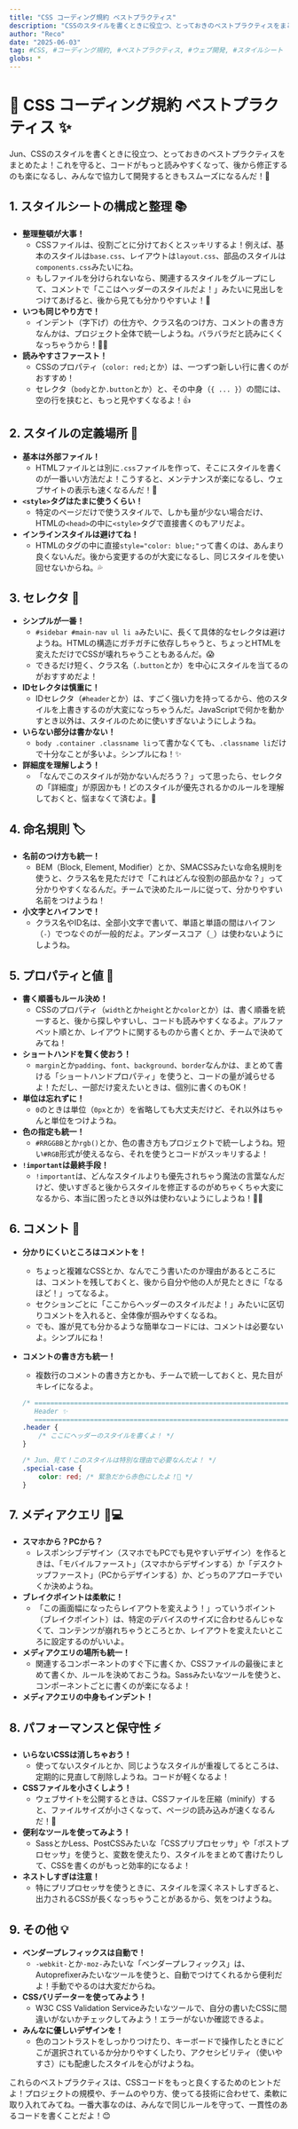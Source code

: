 ```yaml
---
title: "CSS コーディング規約 ベストプラクティス"
description: "CSSのスタイルを書くときに役立つ、とっておきのベストプラクティスをまとめたよ！これを守ると、コードがもっと読みやすくなって、後から修正するのも楽になるし、みんなで協力して開発するときもスムーズになるんだ！🚀"
author: "Reco"
date: "2025-06-03"
tag: #CSS, #コーディング規約, #ベストプラクティス, #ウェブ開発, #スタイルシート
globs: *
---
```


# 🎨 CSS コーディング規約 ベストプラクティス ✨

Jun、CSSのスタイルを書くときに役立つ、とっておきのベストプラクティスをまとめたよ！これを守ると、コードがもっと読みやすくなって、後から修正するのも楽になるし、みんなで協力して開発するときもスムーズになるんだ！🚀

## 1. スタイルシートの構成と整理 📚

*   **整理整頓が大事！**
    *   CSSファイルは、役割ごとに分けておくとスッキリするよ！例えば、基本のスタイルは`base.css`、レイアウトは`layout.css`、部品のスタイルは`components.css`みたいにね。
    *   もしファイルを分けられないなら、関連するスタイルをグループにして、コメントで「ここはヘッダーのスタイルだよ！」みたいに見出しをつけてあげると、後から見ても分かりやすいよ！👀
*   **いつも同じやり方で！**
    *   インデント（字下げ）の仕方や、クラス名のつけ方、コメントの書き方なんかは、プロジェクト全体で統一しようね。バラバラだと読みにくくなっちゃうから！🙅‍♀️
*   **読みやすさファースト！**
    *   CSSのプロパティ（`color: red;`とか）は、一つずつ新しい行に書くのがおすすめ！
    *   セレクタ（`body`とか`.button`とか）と、その中身（`{ ... }`）の間には、空の行を挟むと、もっと見やすくなるよ！👍

## 2. スタイルの定義場所 📍

*   **基本は外部ファイル！**
    *   HTMLファイルとは別に`.css`ファイルを作って、そこにスタイルを書くのが一番いい方法だよ！こうすると、メンテナンスが楽になるし、ウェブサイトの表示も速くなるんだ！💨
*   **`<style>`タグはたまに使うくらい！**
    *   特定のページだけで使うスタイルで、しかも量が少ない場合だけ、HTMLの`<head>`の中に`<style>`タグで直接書くのもアリだよ。
*   **インラインスタイルは避けてね！**
    *   HTMLのタグの中に直接`style="color: blue;"`って書くのは、あんまり良くないんだ。後から変更するのが大変になるし、同じスタイルを使い回せないからね。💦

## 3. セレクタ 🎯

*   **シンプルが一番！**
    *   `#sidebar #main-nav ul li a`みたいに、長くて具体的なセレクタは避けようね。HTMLの構造にガチガチに依存しちゃうと、ちょっとHTMLを変えただけでCSSが壊れちゃうこともあるんだ。😱
    *   できるだけ短く、クラス名（`.button`とか）を中心にスタイルを当てるのがおすすめだよ！
*   **IDセレクタは慎重に！**
    *   IDセレクタ（`#header`とか）は、すごく強い力を持ってるから、他のスタイルを上書きするのが大変になっちゃうんだ。JavaScriptで何かを動かすとき以外は、スタイルのために使いすぎないようにしようね。
*   **いらない部分は書かない！**
    *   `body .container .classname li`って書かなくても、`.classname li`だけで十分なことが多いよ。シンプルにね！✨
*   **詳細度を理解しよう！**
    *   「なんでこのスタイルが効かないんだろう？」って思ったら、セレクタの「詳細度」が原因かも！どのスタイルが優先されるかのルールを理解しておくと、悩まなくて済むよ。🤔

## 4. 命名規則 🏷️

*   **名前のつけ方も統一！**
    *   BEM（Block, Element, Modifier）とか、SMACSSみたいな命名規則を使うと、クラス名を見ただけで「これはどんな役割の部品かな？」って分かりやすくなるんだ。チームで決めたルールに従って、分かりやすい名前をつけようね！
*   **小文字とハイフンで！**
    *   クラス名やID名は、全部小文字で書いて、単語と単語の間はハイフン（`-`）でつなぐのが一般的だよ。アンダースコア（`_`）は使わないようにしようね。

## 5. プロパティと値 🌈

*   **書く順番もルール決め！**
    *   CSSのプロパティ（`width`とか`height`とか`color`とか）は、書く順番を統一すると、後から探しやすいし、コードも読みやすくなるよ。アルファベット順とか、レイアウトに関するものから書くとか、チームで決めてみてね！
*   **ショートハンドを賢く使おう！**
    *   `margin`とか`padding`、`font`、`background`、`border`なんかは、まとめて書ける「ショートハンドプロパティ」を使うと、コードの量が減らせるよ！ただし、一部だけ変えたいときは、個別に書くのもOK！
*   **単位は忘れずに！**
    *   `0`のときは単位（`0px`とか）を省略しても大丈夫だけど、それ以外はちゃんと単位をつけようね。
*   **色の指定も統一！**
    *   `#RRGGBB`とか`rgb()`とか、色の書き方もプロジェクトで統一しようね。短い`#RGB`形式が使えるなら、それを使うとコードがスッキリするよ！
*   **`!important`は最終手段！**
    *   `!important`は、どんなスタイルよりも優先されちゃう魔法の言葉なんだけど、使いすぎると後からスタイルを修正するのがめちゃくちゃ大変になるから、本当に困ったとき以外は使わないようにしようね！🙅‍♀️

## 6. コメント 💬

*   **分かりにくいところはコメントを！**
    *   ちょっと複雑なCSSとか、なんでこう書いたのか理由があるところには、コメントを残しておくと、後から自分や他の人が見たときに「なるほど！」ってなるよ。
    *   セクションごとに「ここからヘッダーのスタイルだよ！」みたいに区切りコメントを入れると、全体像が掴みやすくなるね。
    *   でも、誰が見ても分かるような簡単なコードには、コメントは必要ないよ。シンプルにね！
*   **コメントの書き方も統一！**
    *   複数行のコメントの書き方とかも、チームで統一しておくと、見た目がキレイになるよ。

    ```css
    /* ==========================================================================
       Header ✨
       ========================================================================== */
    .header {
        /* ここにヘッダーのスタイルを書くよ！ */
    }

    /* Jun、見て！このスタイルは特別な理由で必要なんだよ！ */
    .special-case {
        color: red; /* 緊急だから赤色にしたよ！🚨 */
    }
    ```

## 7. メディアクエリ 📱💻

*   **スマホから？PCから？**
    *   レスポンシブデザイン（スマホでもPCでも見やすいデザイン）を作るときは、「モバイルファースト」（スマホからデザインする）か「デスクトップファースト」（PCからデザインする）か、どっちのアプローチでいくか決めようね。
*   **ブレイクポイントは柔軟に！**
    *   「この画面幅になったらレイアウトを変えよう！」っていうポイント（ブレイクポイント）は、特定のデバイスのサイズに合わせるんじゃなくて、コンテンツが崩れちゃうところとか、レイアウトを変えたいところに設定するのがいいよ。
*   **メディアクエリの場所も統一！**
    *   関連するコンポーネントのすぐ下に書くか、CSSファイルの最後にまとめて書くか、ルールを決めておこうね。Sassみたいなツールを使うと、コンポーネントごとに書くのが楽になるよ！
*   **メディアクエリの中身もインデント！**

## 8. パフォーマンスと保守性 ⚡️

*   **いらないCSSは消しちゃおう！**
    *   使ってないスタイルとか、同じようなスタイルが重複してるところは、定期的に見直して削除しようね。コードが軽くなるよ！
*   **CSSファイルを小さくしよう！**
    *   ウェブサイトを公開するときは、CSSファイルを圧縮（minify）すると、ファイルサイズが小さくなって、ページの読み込みが速くなるんだ！🚀
*   **便利なツールを使ってみよう！**
    *   SassとかLess、PostCSSみたいな「CSSプリプロセッサ」や「ポストプロセッサ」を使うと、変数を使えたり、スタイルをまとめて書けたりして、CSSを書くのがもっと効率的になるよ！
*   **ネストしすぎは注意！**
    *   特にプリプロセッサを使うときに、スタイルを深くネストしすぎると、出力されるCSSが長くなっちゃうことがあるから、気をつけようね。

## 9. その他 💡

*   **ベンダープレフィックスは自動で！**
    *   `-webkit-`とか`-moz-`みたいな「ベンダープレフィックス」は、Autoprefixerみたいなツールを使うと、自動でつけてくれるから便利だよ！手動でやるのは大変だからね。
*   **CSSバリデーターを使ってみよう！**
    *   W3C CSS Validation Serviceみたいなツールで、自分の書いたCSSに間違いがないかチェックしてみよう！エラーがないか確認できるよ。
*   **みんなに優しいデザインを！**
    *   色のコントラストをしっかりつけたり、キーボードで操作したときにどこが選択されているか分かりやすくしたり、アクセシビリティ（使いやすさ）にも配慮したスタイルを心がけようね。

これらのベストプラクティスは、CSSコードをもっと良くするためのヒントだよ！プロジェクトの規模や、チームのやり方、使ってる技術に合わせて、柔軟に取り入れてみてね。一番大事なのは、みんなで同じルールを守って、一貫性のあるコードを書くことだよ！😊
